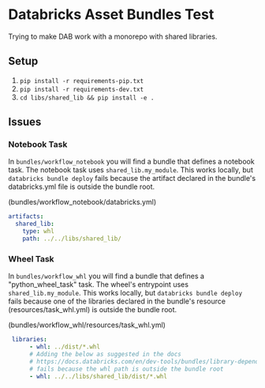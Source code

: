 # Databricks Asset Bundles Test

Trying to make DAB work with a monorepo with shared libraries.

## Setup

1. `pip install -r requirements-pip.txt`
2. `pip install -r requirements-dev.txt`
3. `cd libs/shared_lib && pip install -e .`

## Issues

### Notebook Task

In `bundles/workflow_notebook` you will find a bundle that defines a notebook task. The notebook task uses `shared_lib.my_module`. This works locally, but `databricks bundle deploy` fails because the artifact declared in the bundle's databricks.yml file is outside the bundle root.

(bundles/workflow_notebook/databricks.yml)
```yaml
artifacts:
  shared_lib:
    type: whl
    path: ../../libs/shared_lib/
```

### Wheel Task

In `bundles/workflow_whl` you will find a bundle that defines a "python_wheel_task" task. The wheel's entrypoint uses `shared_lib.my_module`. This works locally, but `databricks bundle deploy` fails because one of the libraries declared in the bundle's resource (resources/task_whl.yml) is outside the bundle root.

(bundles/workflow_whl/resources/task_whl.yml)
```yaml
 libraries:
      - whl: ../dist/*.whl
      # Adding the below as suggested in the docs
      # https://docs.databricks.com/en/dev-tools/bundles/library-dependencies.html
      # fails because the whl path is outside the bundle root
      - whl: ../../libs/shared_lib/dist/*.whl
```
